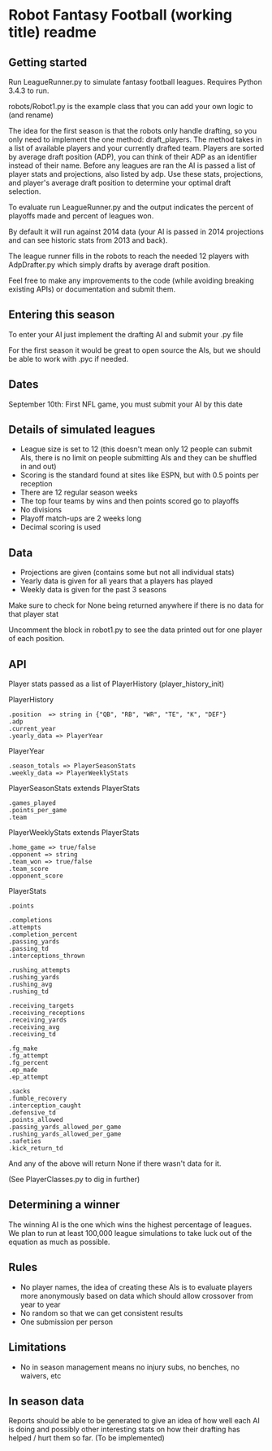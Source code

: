 # Robot Fantasy Football (working title) readme

## Getting started

Run LeagueRunner.py to simulate fantasy football leagues.  Requires Python 3.4.3 to run.

robots/Robot1.py is the example class that you can add your own logic to (and rename)

The idea for the first season is that the robots only handle drafting, so you only need to implement the one method: draft_players. 
The method takes in a list of available players and your currently drafted team.
Players are sorted by average draft position (ADP), you can think of their ADP as an identifier instead of their name.
Before any leagues are ran the AI is passed a list of player stats and projections, also listed by adp.
Use these stats, projections, and player's average draft position to determine your optimal draft selection.

To evaluate run LeagueRunner.py and the output indicates the percent of playoffs made and percent of leagues won.

By default it will run against 2014 data (your AI is passed in 2014 projections and can see historic stats from 2013 and back).

The league runner fills in the robots to reach the needed 12 players with AdpDrafter.py which simply drafts by average draft position.

Feel free to make any improvements to the code (while avoiding breaking existing APIs) or documentation and submit them.

## Entering this season

To enter your AI just implement the drafting AI and submit your .py file

For the first season it would be great to open source the AIs, but we should be able to work with .pyc if needed.

## Dates

September 10th:  First NFL game, you must submit your AI by this date

## Details of simulated leagues

* League size is set to 12 (this doesn't mean only 12 people can submit AIs, there is no limit on people submitting AIs and they can be shuffled in and out)
* Scoring is the standard found at sites like ESPN, but with 0.5 points per reception
* There are 12 regular season weeks
* The top four teams by wins and then points scored go to playoffs
* No divisions
* Playoff match-ups are 2 weeks long
* Decimal scoring is used

## Data

* Projections are given (contains some but not all individual stats)
* Yearly data is given for all years that a players has played
* Weekly data is given for the past 3 seasons

Make sure to check for None being returned anywhere if there is no data for that player stat

Uncomment the block in robot1.py to see the data printed out for one player of each position.

## API

Player stats passed as a list of PlayerHistory (player_history_init)

PlayerHistory

    .position  => string in {"QB", "RB", "WR", "TE", "K", "DEF"}
    .adp
    .current_year
    .yearly_data => PlayerYear

PlayerYear

    .season_totals => PlayerSeasonStats
    .weekly_data => PlayerWeeklyStats

PlayerSeasonStats extends PlayerStats

    .games_played
    .points_per_game
    .team

PlayerWeeklyStats extends PlayerStats

    .home_game => true/false
    .opponent => string
    .team_won => true/false
    .team_score
    .opponent_score

PlayerStats

    .points

    .completions
    .attempts
    .completion_percent
    .passing_yards
    .passing_td
    .interceptions_thrown

    .rushing_attempts
    .rushing_yards
    .rushing_avg
    .rushing_td

    .receiving_targets
    .receiving_receptions
    .receiving_yards
    .receiving_avg
    .receiving_td

    .fg_make
    .fg_attempt
    .fg_percent
    .ep_made
    .ep_attempt

    .sacks
    .fumble_recovery
    .interception_caught
    .defensive_td
    .points_allowed
    .passing_yards_allowed_per_game
    .rushing_yards_allowed_per_game
    .safeties
    .kick_return_td

And any of the above will return None if there wasn't data for it.

(See PlayerClasses.py to dig in further)

## Determining a winner

The winning AI is the one which wins the highest percentage of leagues.  We plan to run at least 100,000 league simulations to take luck out of the equation as much as possible.

## Rules

* No player names, the idea of creating these AIs is to evaluate players more anonymously based on data which should allow crossover from year to year
* No random so that we can get consistent results
* One submission per person

## Limitations

* No in season management means no injury subs, no benches, no waivers, etc

## In season data

Reports should be able to be generated to give an idea of how well each AI is doing and possibly other interesting stats on how their drafting has helped / hurt them so far.  (To be implemented)

